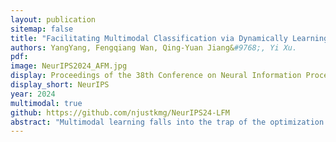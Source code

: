```yaml
---
layout: publication
sitemap: false
title: "Facilitating Multimodal Classification via Dynamically Learning Modality Gap"
authors: YangYang, Fengqiang Wan, Qing-Yuan Jiang&#9768;, Yi Xu.
pdf: 
image: NeurIPS2024_AFM.jpg
display: Proceedings of the 38th Conference on Neural Information Processing Systems
display_short: NeurIPS
year: 2024
multimodal: true
github: https://github.com/njustkmg/NeurIPS24-LFM
abstract: "Multimodal learning falls into the trap of the optimization dilemma due to the modality imbalance phenomenon, leading to unsatisfactory performance in real applications. A core reason for modality imbalance is that the models of each modality converge at different rates. Many attempts naturally focus on adjusting learning procedures adaptively. Essentially, the reason why models converge at different rates is because the difficulty of fitting category labels is inconsistent for each modality during learning. From the perspective of fitting labels, we find that appropriate positive intervention label fitting can correct this difference in learning ability. By exploiting the ability of contrastive learning to intervene in the learning of category label fitting, we propose a novel multimodal learning approach that dynamically integrates unsupervised contrastive learning and supervised multimodal learning to address the modality imbalance problem. We find that a simple yet heuristic integration strategy can significantly alleviate the modality imbalance phenomenon. Moreover, we design a learning-based integration strategy to integrate two losses dynamically, further improving the performance. Experiments on widely used datasets demonstrate the superiority of our method compared with state-of-the-art (SOTA) multimodal learning approaches."
---
```


